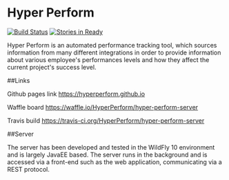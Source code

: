 # Hyper Perform

[![Build Status](https://travis-ci.org/HyperPerform/hyper-perform-server.svg?branch=develop)](https://travis-ci.org/HyperPerform/hyper-perform-server)
[![Stories in Ready](https://badge.waffle.io/HyperPerform/hyper-perform-server.svg?label=ready&title=Ready)](http://waffle.io/HyperPerform/hyper-perform-server)

Hyper Perform is an automated performance tracking tool, which sources information from many different integrations in order to provide information about various employee's performances levels and how they affect the current project's success level.

##Links

Github pages link https://hyperperform.github.io

Waffle board https://waffle.io/HyperPerform/hyper-perform-server

Travis build https://travis-ci.org/HyperPerform/hyper-perform-server


##Server

The server has been developed and tested in the WildFly 10 environment and is largely JavaEE based. The server runs in the background and is accessed via a front-end such as the web application, communicating via a REST protocol.

